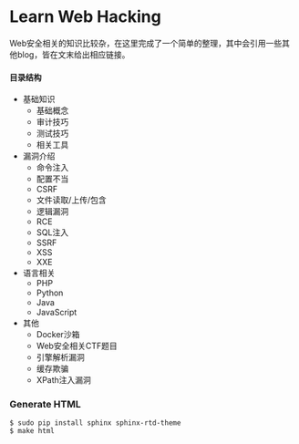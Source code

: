 # Learn Web Hacking

Web安全相关的知识比较杂，在这里完成了一个简单的整理，其中会引用一些其他blog，皆在文末给出相应链接。


#### 目录结构

- 基础知识
    - 基础概念
    - 审计技巧
    - 测试技巧
    - 相关工具
- 漏洞介绍
    - 命令注入
    - 配置不当
    - CSRF
    - 文件读取/上传/包含
    - 逻辑漏洞
    - RCE
    - SQL注入
    - SSRF
    - XSS
    - XXE
- 语言相关
    - PHP
    - Python
    - Java
    - JavaScript
- 其他
	- Docker沙箱
	- Web安全相关CTF题目
	- 引擎解析漏洞
    - 缓存欺骗
    - XPath注入漏洞

### Generate HTML

```shell
$ sudo pip install sphinx sphinx-rtd-theme
$ make html
```